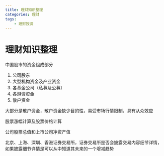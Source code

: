 ```yaml
---
title: 理财知识整理
categories: 理财
tags:
    - 理财投资
---
```

# 理财知识整理

中国股市的资金组成部分

1. 公司股东
2. 大型机构资金及产业资金
3. 各基金公司（私募及公募）
4. 各游资资金
5. 散户资金

大部分是散户资金，散户资金缺少目的性，易受市场行情限制，具有从众效应

股票涨幅计算及股票价格计算

公司股票总值和上市公司净资产值

北京、上海、深圳、香港证券交易所，证券交易所是否会披露交易内容细节详情，如果披露细节详情是可以从中知道其未来的一个增减趋势

